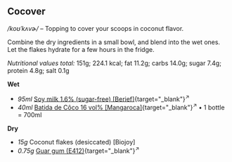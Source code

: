 ## Cocover

*/koʊˈkʌvɚ/* – Topping to cover your scoops in coconut flavor.

Combine the dry ingredients in a small bowl, and blend into the wet ones.
Let the flakes hydrate for a few hours in the fridge.

*Nutritional values total:* 151g; 224.1 kcal; fat 11.2g; carbs 14.0g; sugar 7.4g; protein 4.8g; salt 0.1g

**Wet**

  - _95ml_ [Soy milk 1.6% (sugar-free) \[Berief\]](/ice-creamery/info/ingredients/#soy-milk){target="_blank"}<sup>↗</sup>
  - _40ml_ [Batida de Côco 16 vol% \[Mangaroca\]](/ice-creamery/info/ingredients/#alcohol-ethanol){target="_blank"}<sup>↗</sup> • 1 bottle = 700ml

**Dry**

  - _15g_ Coconut flakes (desiccated) [Biojoy]
  - _0.75g_ [Guar gum (E412)](/ice-creamery/info/ingredients/#guar-gum-e412){target="_blank"}<sup>↗</sup>
